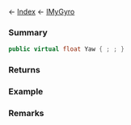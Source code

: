 ← [Index](Api-Index) ← [IMyGyro](Sandbox.ModAPI.Ingame.IMyGyro)

### Summary

```csharp
public virtual float Yaw { ; ; }
```

### Returns

### Example

### Remarks

